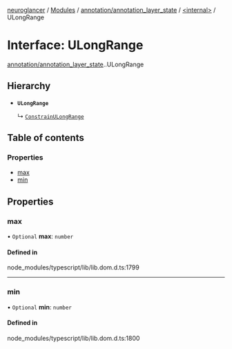 [neuroglancer](../README.md) / [Modules](../modules.md) / [annotation/annotation\_layer\_state](../modules/annotation_annotation_layer_state.md) / [<internal\>](../modules/annotation_annotation_layer_state._internal_.md) / ULongRange

# Interface: ULongRange

[annotation/annotation_layer_state](../modules/annotation_annotation_layer_state.md).[<internal>](../modules/annotation_annotation_layer_state._internal_.md).ULongRange

## Hierarchy

- **`ULongRange`**

  ↳ [`ConstrainULongRange`](annotation_annotation_layer_state._internal_.ConstrainULongRange.md)

## Table of contents

### Properties

- [max](annotation_annotation_layer_state._internal_.ULongRange.md#max)
- [min](annotation_annotation_layer_state._internal_.ULongRange.md#min)

## Properties

### max

• `Optional` **max**: `number`

#### Defined in

node_modules/typescript/lib/lib.dom.d.ts:1799

___

### min

• `Optional` **min**: `number`

#### Defined in

node_modules/typescript/lib/lib.dom.d.ts:1800
